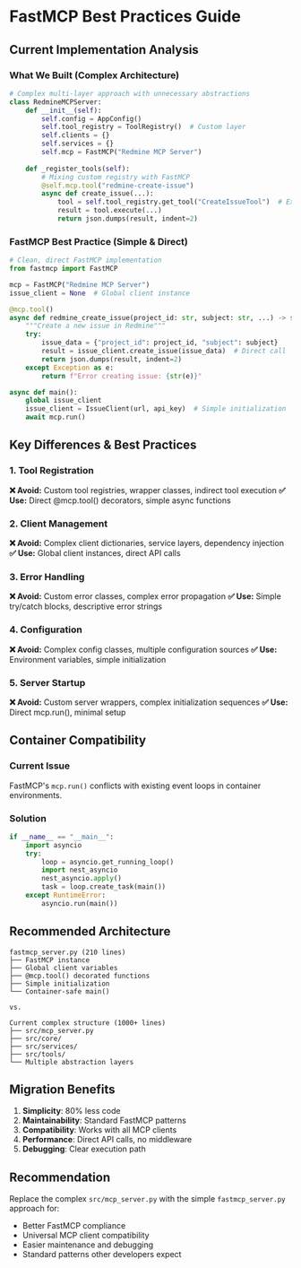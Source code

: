 # FastMCP Best Practices Guide

## Current Implementation Analysis

### What We Built (Complex Architecture)
```python
# Complex multi-layer approach with unnecessary abstractions
class RedmineMCPServer:
    def __init__(self):
        self.config = AppConfig()
        self.tool_registry = ToolRegistry()  # Custom layer
        self.clients = {}
        self.services = {}
        self.mcp = FastMCP("Redmine MCP Server")
    
    def _register_tools(self):
        # Mixing custom registry with FastMCP
        @self.mcp.tool("redmine-create-issue")
        async def create_issue(...):
            tool = self.tool_registry.get_tool("CreateIssueTool")  # Extra layer
            result = tool.execute(...)
            return json.dumps(result, indent=2)
```

### FastMCP Best Practice (Simple & Direct)
```python
# Clean, direct FastMCP implementation
from fastmcp import FastMCP

mcp = FastMCP("Redmine MCP Server")
issue_client = None  # Global client instance

@mcp.tool()
async def redmine_create_issue(project_id: str, subject: str, ...) -> str:
    """Create a new issue in Redmine"""
    try:
        issue_data = {"project_id": project_id, "subject": subject}
        result = issue_client.create_issue(issue_data)  # Direct call
        return json.dumps(result, indent=2)
    except Exception as e:
        return f"Error creating issue: {str(e)}"

async def main():
    global issue_client
    issue_client = IssueClient(url, api_key)  # Simple initialization
    await mcp.run()
```

## Key Differences & Best Practices

### 1. Tool Registration
**❌ Avoid:** Custom tool registries, wrapper classes, indirect tool execution
**✅ Use:** Direct @mcp.tool() decorators, simple async functions

### 2. Client Management
**❌ Avoid:** Complex client dictionaries, service layers, dependency injection
**✅ Use:** Global client instances, direct API calls

### 3. Error Handling
**❌ Avoid:** Custom error classes, complex error propagation
**✅ Use:** Simple try/catch blocks, descriptive error strings

### 4. Configuration
**❌ Avoid:** Complex config classes, multiple configuration sources
**✅ Use:** Environment variables, simple initialization

### 5. Server Startup
**❌ Avoid:** Custom server wrappers, complex initialization sequences
**✅ Use:** Direct mcp.run(), minimal setup

## Container Compatibility

### Current Issue
FastMCP's `mcp.run()` conflicts with existing event loops in container environments.

### Solution
```python
if __name__ == "__main__":
    import asyncio
    try:
        loop = asyncio.get_running_loop()
        import nest_asyncio
        nest_asyncio.apply()
        task = loop.create_task(main())
    except RuntimeError:
        asyncio.run(main())
```

## Recommended Architecture

```
fastmcp_server.py (210 lines)
├── FastMCP instance
├── Global client variables
├── @mcp.tool() decorated functions
├── Simple initialization
└── Container-safe main()

vs.

Current complex structure (1000+ lines)
├── src/mcp_server.py
├── src/core/
├── src/services/
├── src/tools/
└── Multiple abstraction layers
```

## Migration Benefits

1. **Simplicity**: 80% less code
2. **Maintainability**: Standard FastMCP patterns
3. **Compatibility**: Works with all MCP clients
4. **Performance**: Direct API calls, no middleware
5. **Debugging**: Clear execution path

## Recommendation

Replace the complex `src/mcp_server.py` with the simple `fastmcp_server.py` approach for:
- Better FastMCP compliance
- Universal MCP client compatibility
- Easier maintenance and debugging
- Standard patterns other developers expect